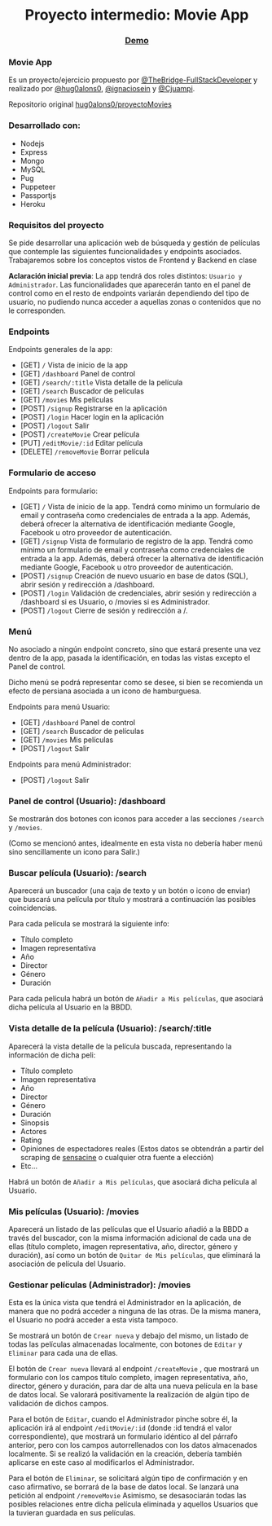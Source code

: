 <h1 align="center">Proyecto intermedio: Movie App</h1>
<div align="center">
  <h3><a href="https://app-movie-nhj.herokuapp.com/">Demo</a></h3>
</div>

### Movie App
Es un proyecto/ejercicio propuesto por [@TheBridge-FullStackDeveloper](https://github.com/TheBridge-FullStackDeveloper) y realizado por [@hug0alons0](https://github.com/hug0alons0), [@ignaciosein](https://github.com/ignaciosein) y [@Cjuampi](https://github.com/Cjuampi).

Repositorio original [ hug0alons0/proyectoMovies](https://github.com/hug0alons0/proyectoMovies.git)

### Desarrollado con:
- Nodejs
- Express
- Mongo
- MySQL
- Pug
- Puppeteer
- Passportjs
- Heroku

### Requisitos del proyecto

Se pide desarrollar una aplicación web de búsqueda y gestión de películas que contemple las siguientes funcionalidades y endpoints asociados. Trabajaremos sobre los conceptos vistos de Frontend y Backend en clase

**Aclaración inicial previa**: La app tendrá dos roles distintos: `Usuario y Administrador`. Las funcionalidades que aparecerán tanto en el panel de control como en el resto de endpoints variarán dependiendo del tipo de usuario, no pudiendo nunca acceder a aquellas zonas o contenidos que no le corresponden.

### Endpoints

Endpoints generales de la app:

- [GET] `/` Vista de inicio de la app
- [GET] `/dashboard` Panel de control
- [GET] `/search/:title` Vista detalle de la película
- [GET] `/search` Buscador de películas
- [GET] `/movies` Mis películas
- [POST] `/signup` Registrarse en la aplicación
- [POST] `/login` Hacer login en la aplicación
- [POST] `/logout` Salir
- [POST] `/createMovie` Crear película
- [PUT] `/editMovie/:id` Editar película
- [DELETE] `/removeMovie` Borrar película


### Formulario de acceso

Endpoints para formulario:

- [GET] `/` Vista de inicio de la app. Tendrá como mínimo un formulario de email y contraseña como credenciales de entrada a la app. Además, deberá ofrecer la alternativa de identificación mediante Google, Facebook u otro proveedor de autenticación.
- [GET] `/signup` Vista de formulario de registro de la app. Tendrá como mínimo un formulario de email y contraseña como credenciales de entrada a la app. Además, deberá ofrecer la alternativa de identificación mediante Google, Facebook u otro proveedor de autenticación.
- [POST] `/signup` Creación de nuevo usuario en base de datos (SQL), abrir sesión y redirección a /dashboard.
- [POST] `/login` Validación de credenciales, abrir sesión y redirección a /dashboard si es Usuario, o /movies si es Administrador.
- [POST] `/logout` Cierre de sesión y redirección a /.

### Menú

No asociado a ningún endpoint concreto, sino que estará presente una vez dentro de la app, pasada la identificación, en todas las vistas excepto el Panel de control.

Dicho menú se podrá representar como se desee, si bien se recomienda un efecto de persiana asociada a un icono de hamburguesa.

Endpoints para menú Usuario:

- [GET] `/dashboard` Panel de control
- [GET] `/search` Buscador de películas
- [GET] `/movies` Mis películas
- [POST] `/logout` Salir

Endpoints para menú Administrador:

- [POST] `/logout` Salir

### Panel de control (Usuario): /dashboard

Se mostrarán dos botones con iconos para acceder a las secciones `/search` y `/movies`.

(Como se mencionó antes, idealmente en esta vista no debería haber menú sino sencillamente un icono para Salir.)

### Buscar película (Usuario): /search

Aparecerá un buscador (una caja de texto y un botón o icono de enviar) que buscará una película por título y mostrará a continuación las posibles coincidencias.

Para cada película se mostrará la siguiente info:

- Título completo
- Imagen representativa
- Año
- Director
- Género
- Duración

Para cada película habrá un botón de `Añadir a Mis películas`, que asociará dicha película al Usuario en la BBDD.

### Vista detalle de la película (Usuario): /search/:title

Aparecerá la vista detalle de la película buscada, representando la información de dicha peli:

- Título completo
- Imagen representativa
- Año
- Director
- Género
- Duración
- Sinopsis
- Actores
- Rating
- Opiniones de espectadores reales (Estos datos se obtendrán a partir del scraping de [sensacine](https://www.sensacine.com/) o cualquier otra fuente a elección)
- Etc...

Habrá un botón de `Añadir a Mis películas`, que asociará dicha película al Usuario.

### Mis películas (Usuario): /movies

Aparecerá un listado de las películas que el Usuario añadió a la BBDD a través del buscador, con la misma información adicional de cada una de ellas (título completo, imagen representativa, año, director, género y duración), así como un botón de `Quitar de Mis películas`, que eliminará la asociación de película del Usuario.

### Gestionar películas (Administrador): /movies

Esta es la única vista que tendrá el Administrador en la aplicación, de manera que no podrá acceder a ninguna de las otras. De la misma manera, el Usuario no podrá acceder a esta vista tampoco.

Se mostrará un botón de `Crear nueva` y debajo del mismo, un listado de todas las películas almacenadas localmente, con botones de `Editar` y `Eliminar` para cada una de ellas.

El botón de `Crear nueva` llevará al endpoint `/createMovie` , que mostrará un formulario con los campos título completo, imagen representativa, año, director, género y duración, para dar de alta una nueva película en la base de datos local. Se valorará positivamente la realización de algún tipo de validación de dichos campos.

Para el botón de `Editar`, cuando el Administrador pinche sobre él, la aplicación irá al endpoint `/editMovie/:id` (donde :id tendrá el valor correspondiente), que mostrará un formulario idéntico al del párrafo anterior, pero con los campos autorrellenados con los datos almacenados localmente. Si se realizó la validación en la creación, debería también aplicarse en este caso al modificarlos el Administrador.

Para el botón de `Eliminar`, se solicitará algún tipo de confirmación y en caso afirmativo, se borrará de la base de datos local. Se lanzará una petición al endpoint `/removeMovie` Asimismo, se desasociarán todas las posibles relaciones entre dicha película eliminada y aquellos Usuarios que la tuvieran guardada en sus películas.
